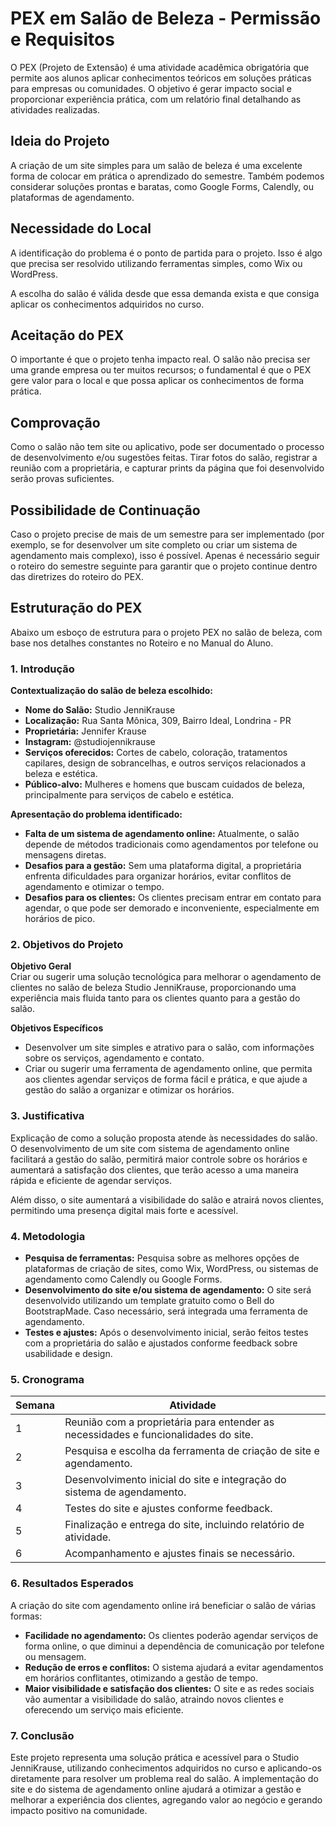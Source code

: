 # PEX em Salão de Beleza - Permissão e Requisitos

O PEX (Projeto de Extensão) é uma atividade acadêmica obrigatória que permite aos alunos aplicar conhecimentos teóricos em soluções práticas para empresas ou comunidades. O objetivo é gerar impacto social e proporcionar experiência prática, com um relatório final detalhando as atividades realizadas.

## Ideia do Projeto

A criação de um site simples para um salão de beleza é uma excelente forma de colocar em prática o aprendizado do semestre. Também podemos considerar soluções prontas e baratas, como Google Forms, Calendly, ou plataformas de agendamento.

## Necessidade do Local

A identificação do problema é o ponto de partida para o projeto. Isso é algo que precisa ser resolvido utilizando ferramentas simples, como Wix ou WordPress.

A escolha do salão é válida desde que essa demanda exista e que consiga aplicar os conhecimentos adquiridos no curso.

## Aceitação do PEX

O importante é que o projeto tenha impacto real. O salão não precisa ser uma grande empresa ou ter muitos recursos; o fundamental é que o PEX gere valor para o local e que possa aplicar os conhecimentos de forma prática.

## Comprovação

Como o salão não tem site ou aplicativo, pode ser documentado o processo de desenvolvimento e/ou sugestões feitas. Tirar fotos do salão, registrar a reunião com a proprietária, e capturar prints da página que foi desenvolvido serão provas suficientes.

## Possibilidade de Continuação

Caso o projeto precise de mais de um semestre para ser implementado (por exemplo, se for desenvolver um site completo ou criar um sistema de agendamento mais complexo), isso é possível. Apenas é necessário seguir o roteiro do semestre seguinte para garantir que o projeto continue dentro das diretrizes do roteiro do PEX.

## Estruturação do PEX

Abaixo um esboço de estrutura para o projeto PEX no salão de beleza, com base nos detalhes constantes no Roteiro e no Manual do Aluno.

### 1. Introdução

**Contextualização do salão de beleza escolhido:**

- **Nome do Salão:** Studio JenniKrause  
- **Localização:** Rua Santa Mônica, 309, Bairro Ideal, Londrina - PR  
- **Proprietária:** Jennifer Krause  
- **Instagram:** @studiojennikrause  
- **Serviços oferecidos:** Cortes de cabelo, coloração, tratamentos capilares, design de sobrancelhas, e outros serviços relacionados a beleza e estética.  
- **Público-alvo:** Mulheres e homens que buscam cuidados de beleza, principalmente para serviços de cabelo e estética.  

**Apresentação do problema identificado:**

- **Falta de um sistema de agendamento online:** Atualmente, o salão depende de métodos tradicionais como agendamentos por telefone ou mensagens diretas.  
- **Desafios para a gestão:** Sem uma plataforma digital, a proprietária enfrenta dificuldades para organizar horários, evitar conflitos de agendamento e otimizar o tempo.  
- **Desafios para os clientes:** Os clientes precisam entrar em contato para agendar, o que pode ser demorado e inconveniente, especialmente em horários de pico.

### 2. Objetivos do Projeto

**Objetivo Geral**  
Criar ou sugerir uma solução tecnológica para melhorar o agendamento de clientes no salão de beleza Studio JenniKrause, proporcionando uma experiência mais fluida tanto para os clientes quanto para a gestão do salão.

**Objetivos Específicos**  
- Desenvolver um site simples e atrativo para o salão, com informações sobre os serviços, agendamento e contato.  
- Criar ou sugerir uma ferramenta de agendamento online, que permita aos clientes agendar serviços de forma fácil e prática, e que ajude a gestão do salão a organizar e otimizar os horários.

### 3. Justificativa

Explicação de como a solução proposta atende às necessidades do salão. O desenvolvimento de um site com sistema de agendamento online facilitará a gestão do salão, permitirá maior controle sobre os horários e aumentará a satisfação dos clientes, que terão acesso a uma maneira rápida e eficiente de agendar serviços.

Além disso, o site aumentará a visibilidade do salão e atrairá novos clientes, permitindo uma presença digital mais forte e acessível.

### 4. Metodologia

- **Pesquisa de ferramentas:** Pesquisa sobre as melhores opções de plataformas de criação de sites, como Wix, WordPress, ou sistemas de agendamento como Calendly ou Google Forms.  
- **Desenvolvimento do site e/ou sistema de agendamento:** O site será desenvolvido utilizando um template gratuito como o Bell do BootstrapMade. Caso necessário, será integrada uma ferramenta de agendamento.  
- **Testes e ajustes:** Após o desenvolvimento inicial, serão feitos testes com a proprietária do salão e ajustados conforme feedback sobre usabilidade e design.

### 5. Cronograma

| Semana | Atividade |
|--------|-----------|
| 1      | Reunião com a proprietária para entender as necessidades e funcionalidades do site. |
| 2      | Pesquisa e escolha da ferramenta de criação de site e agendamento. |
| 3      | Desenvolvimento inicial do site e integração do sistema de agendamento. |
| 4      | Testes do site e ajustes conforme feedback. |
| 5      | Finalização e entrega do site, incluindo relatório de atividade. |
| 6      | Acompanhamento e ajustes finais se necessário. |

### 6. Resultados Esperados

A criação do site com agendamento online irá beneficiar o salão de várias formas:

- **Facilidade no agendamento:** Os clientes poderão agendar serviços de forma online, o que diminui a dependência de comunicação por telefone ou mensagem.  
- **Redução de erros e conflitos:** O sistema ajudará a evitar agendamentos em horários conflitantes, otimizando a gestão de tempo.  
- **Maior visibilidade e satisfação dos clientes:** O site e as redes sociais vão aumentar a visibilidade do salão, atraindo novos clientes e oferecendo um serviço mais eficiente.

### 7. Conclusão

Este projeto representa uma solução prática e acessível para o Studio JenniKrause, utilizando conhecimentos adquiridos no curso e aplicando-os diretamente para resolver um problema real do salão. A implementação do site e do sistema de agendamento online ajudará a otimizar a gestão e melhorar a experiência dos clientes, agregando valor ao negócio e gerando impacto positivo na comunidade.

